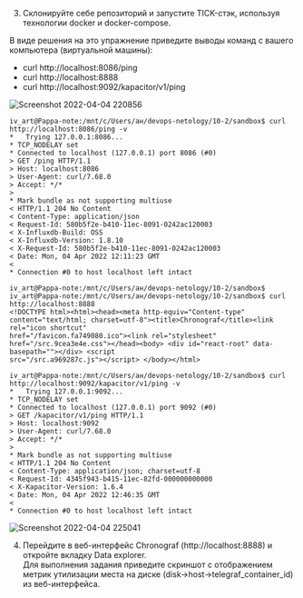 



3.  Склонируйте себе репозиторий и запустите TICK-стэк, используя технологии docker и docker-compose.  

В виде решения на это упражнение приведите выводы команд с вашего компьютера (виртуальной машины):  

- curl http://localhost:8086/ping  
- curl http://localhost:8888  
- curl http://localhost:9092/kapacitor/v1/ping  


![Screenshot 2022-04-04 220856](https://user-images.githubusercontent.com/87374285/161546225-137691f0-3af7-4889-bb67-02158766101c.png)  
```
iv_art@Pappa-note:/mnt/c/Users/ан/devops-netology/10-2/sandbox$ curl http://localhost:8086/ping -v
*   Trying 127.0.0.1:8086...
* TCP_NODELAY set
* Connected to localhost (127.0.0.1) port 8086 (#0)
> GET /ping HTTP/1.1
> Host: localhost:8086
> User-Agent: curl/7.68.0
> Accept: */*
>
* Mark bundle as not supporting multiuse
< HTTP/1.1 204 No Content
< Content-Type: application/json
< Request-Id: 580b5f2e-b410-11ec-8091-0242ac120003
< X-Influxdb-Build: OSS
< X-Influxdb-Version: 1.8.10
< X-Request-Id: 580b5f2e-b410-11ec-8091-0242ac120003
< Date: Mon, 04 Apr 2022 12:11:23 GMT
<
* Connection #0 to host localhost left intact

iv_art@Pappa-note:/mnt/c/Users/ан/devops-netology/10-2/sandbox$
iv_art@Pappa-note:/mnt/c/Users/ан/devops-netology/10-2/sandbox$ curl http://localhost:8888
<!DOCTYPE html><html><head><meta http-equiv="Content-type" content="text/html; charset=utf-8"><title>Chronograf</title><link rel="icon shortcut"
href="/favicon.fa749080.ico"><link rel="stylesheet" href="/src.9cea3e4e.css"></head><body> <div id="react-root" data-basepath=""></div> <script 
src="/src.a969287c.js"></script> </body></html>

iv_art@Pappa-note:/mnt/c/Users/ан/devops-netology/10-2/sandbox$ curl http://localhost:9092/kapacitor/v1/ping -v
*   Trying 127.0.0.1:9092...
* TCP_NODELAY set
* Connected to localhost (127.0.0.1) port 9092 (#0)
> GET /kapacitor/v1/ping HTTP/1.1
> Host: localhost:9092
> User-Agent: curl/7.68.0
> Accept: */*
>
* Mark bundle as not supporting multiuse
< HTTP/1.1 204 No Content
< Content-Type: application/json; charset=utf-8
< Request-Id: 4345f943-b415-11ec-82fd-000000000000
< X-Kapacitor-Version: 1.6.4
< Date: Mon, 04 Apr 2022 12:46:35 GMT
<
* Connection #0 to host localhost left intact
```
![Screenshot 2022-04-04 225041](https://user-images.githubusercontent.com/87374285/161547513-3750e1f3-fd0e-468b-bb76-f5058d77d4ef.png)  

4. Перейдите в веб-интерфейс Chronograf (http://localhost:8888) и откройте вкладку Data explorer.  
   Для выполнения задания приведите скриншот с отображением метрик утилизации места на диске (disk->host->telegraf_container_id) из веб-интерфейса.  
   
